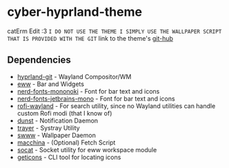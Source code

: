 # cyber-hyprland-theme 

catErm Edit :3  `I DO NOT USE THE THEME I SIMPLY USE THE WALLPAPER SCRIPT THAT IS PROVIDED WITH THE GIT` link to the theme's [git-hub](https://github.com/taylor85345/cyber-hyprland-theme)

## Dependencies

- [hyprland-git](https://github.com/hyprwm/hyprland) - Wayland Compositor/WM
- [eww](https://github.com/elkowar/eww) - Bar and Widgets
- [nerd-fonts-mononoki](https://github.com/ryanoasis/nerd-fonts/tree/master/patched-fonts/Mononoki) - Font for bar text and icons
- [nerd-fonts-jetbrains-mono](https://github.com/ryanoasis/nerd-fonts/blob/master/patched-fonts/JetBrainsMono/) - Font for bar text and icons
- [rofi-wayland](https://github.com/lbonn/rofi) - For search utility, since no Wayland utilities can handle custom Rofi modi (that I know of)
- [dunst](https://github.com/dunst-project/dunst) - Notification Daemon
- [trayer](https://github.com/sargon/trayer-srg) - Systray Utility
- [swww](https://github.com/GhostNaN/mpvpaper) - Wallpaper Daemon
- [macchina](https://github.com/Macchina-CLI/macchina) - (Optional) Fetch Script
- [socat](http://www.dest-unreach.org/socat/) - Socket utility for eww workspace module
- [geticons](https://git.sr.ht/~zethra/geticons) - CLI tool for locating icons
